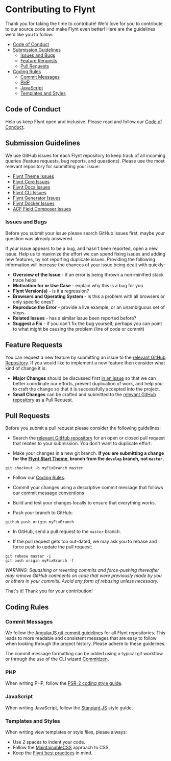 # Contributing to Flynt

Thank you for taking the time to contribute! We'd love for you to contribute to our source code and make Flynt even better! Here are the guidelines we'd like you to follow:

- [Code of Conduct](#code-of-conduct)
- [Submission Guidelines](#submission-guidelines)
    - [Issues and Bugs](#issues-and-bugs)
    - [Feature Requests](#feature-requests)
    - [Pull Requests](#pull-requests)
- [Coding Rules](#coding-rules)
    - [Commit Messages](#commit-messages)
    - [PHP](#php)
    - [JavaScript](#javascript)
    - [Templates and Styles](#templates-and-styles)

## Code of Conduct
Help us keep Flynt open and inclusive. Please read and follow our [Code of Conduct](https://github.com/flyntwp/guidelines/blog/master/CODE_OF_CONDUCT.md).

## Submission Guidelines
We use GitHub issues for each Flynt repository to keep track of all incoming queries (feature requests, bug reports, and questions). Please use the most relevant repository for submitting your issue:

- [Flynt Theme Issues](https://github.com/flyntwp/flynt-starter-theme/issues)
- [Flynt Core Issues](https://github.com/flyntwp/flynt-core/issues)
- [Flynt Docs Issues](https://github.com/flyntwp/flynt-docs/issues)
- [Flynt CLI Issues](https://github.com/flyntwp/flynt-cli/issues)
- [Flynt Generator Issues](https://github.com/flyntwp/generator-flynt/issues)
- [Flynt Docker Issues](https://github.com/flyntwp/docker-flynt-build/issues)
- [ACF Field Composer Issues](https://github.com/flyntwp/acf-field-group-composer/issues)

### Issues and Bugs
Before you submit your issue please search GitHub issues first, maybe your question was already answered.

If your issue appears to be a bug, and hasn't been reported, open a new issue. Help us to maximize the effort we can spend fixing issues and adding new features, by not reporting duplicate issues. Providing the following information will increase the chances of your issue being dealt with quickly:

- **Overview of the Issue** - if an error is being thrown a non-minified stack trace helps
- **Motivation for or Use Case** - explain why this is a bug for you
- **Flynt Version(s)** - is it a regression?
- **Browsers and Operating System** - is this a problem with all browsers or only specific ones?
- **Reproduce the Error** - provide a live example, or an unambiguous set of steps.
- **Related Issues** - has a similar issue been reported before?
- **Suggest a Fix** - if you can't fix the bug yourself, perhaps you can point to what might be causing the problem (line of code or commit)

## Feature Requests
You can request a new feature by submitting an issue to the [relevant GitHub Repository](#submission-guidelines). If you would like to implement a new feature then consider what kind of change it is:

- **Major Changes** should be discussed first [in an issue](#issues-and-bugs) so that we can better coordinate our efforts, prevent duplication of work, and help you to craft the change so that it is successfully accepted into the project.
- **Small Changes** can be crafted and submitted to the [relevant GitHub repository](#submission-guidelines) as a Pull Request.


## Pull Requests
Before you submit a pull request please consider the following guidelines:

- Search the [relevant GitHub repository](#submission-guidelines) for an open or closed pull request that relates to your submission. You don't want to duplicate effort.

- Make your changes in a new git branch. **If you are submitting a change for the [Flynt Start Theme](https://github.com/flyntwp/flynt-starter-theme), branch from the `develop` branch, not `master`.**

```
git checkout -b myFixBranch master
```

- Follow our [Coding Rules](#coding-rules).

- Commit your changes using a descriptive commit message that follows our [commit message conventions](#commit-messages)

- Build and test your changes locally to ensure that everything works.

- Push your branch to GitHub:

```
github push origin myFixBranch
```

- In GitHub, send a pull request to the `master` branch.

- If the pull request gets too out-dated, we may ask you to rebase and force push to update the pull request:

```
git rebase master -i
git push origin myFixBranch -f
```

_WARNING: Squashing or reverting commits and force-pushing thereafter may remove GitHub comments on code that were previously made by you or others in your commits. Avoid any form of rebasing unless necessary._

That's it! Thank you for your contribution!

## Coding Rules
### Commit Messages

We follow the [AngularJS git commit guidelines](https://github.com/angular/angular.js/blob/master/CONTRIBUTING.md#-git-commit-guidelines) for all Flynt repositories. This leads to more readable and consistent messages that are easy to follow when looking through the project history. Please adhere to these guidelines.

The commit message formatting can be added using a typical git workflow or through the use of the CLI wizard [Commitizen](https://github.com/commitizen/cz-cli).

### PHP
When writing PHP, follow the [PSR-2 coding style guide](http://www.php-fig.org/psr/psr-2/#overview).

### JavaScript
When writing JavaScript, follow the [Standard JS](https://standardjs.com/#the-rules) style guide.

### Templates and Styles
When writing view templates or style files, please always:

- Use 2 spaces to indent your code.
- Follow the [MaintainableCSS](https://maintainablecss.com/) approach to CSS.
- Keep the [Flynt best practices](https://docs.flyntwp.com/guide/best-practices) in mind.
